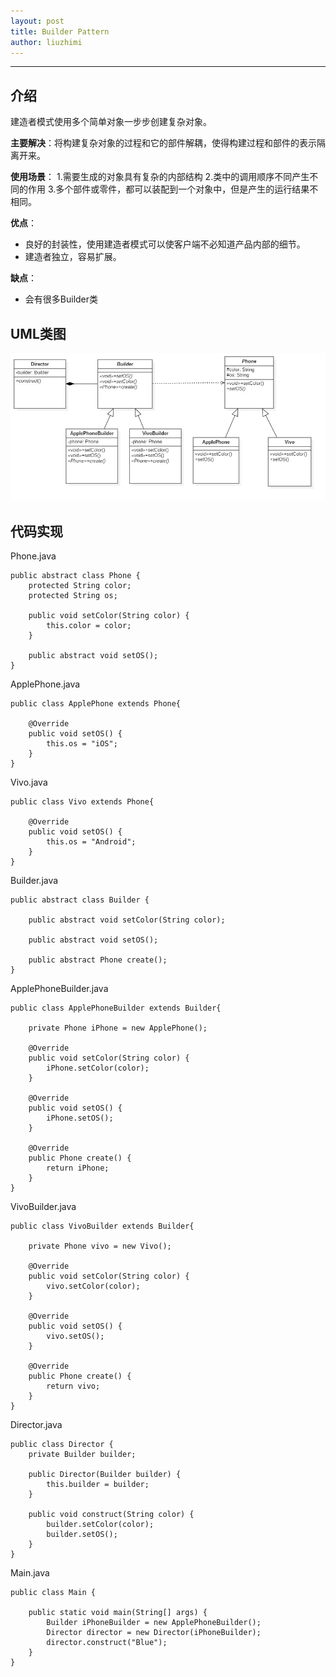 ```yaml
---
layout: post
title: Builder Pattern
author: liuzhimi
---
```

-----
## 介绍
建造者模式使用多个简单对象一步步创建复杂对象。

**主要解决**：将构建复杂对象的过程和它的部件解耦，使得构建过程和部件的表示隔离开来。

**使用场景**：
1.需要生成的对象具有复杂的内部结构
2.类中的调用顺序不同产生不同的作用
3.多个部件或零件，都可以装配到一个对象中，但是产生的运行结果不相同。

**优点**：
- 良好的封装性，使用建造者模式可以使客户端不必知道产品内部的细节。
- 建造者独立，容易扩展。

**缺点**：
- 会有很多Builder类


## UML类图
![](https://github.com/liuzhimi/liuzhimi.github.io/blob/master/images/Builder.jpg?raw=true)

## 代码实现
Phone.java
```
public abstract class Phone {
	protected String color;
	protected String os;
	
	public void setColor(String color) {
		this.color = color;
	}
	
	public abstract void setOS();
}

```

ApplePhone.java
```
public class ApplePhone extends Phone{

	@Override
	public void setOS() {
		this.os = "iOS";
	}
}
```

Vivo.java
```
public class Vivo extends Phone{

	@Override
	public void setOS() {
		this.os = "Android";		
	}
}
```

Builder.java
```
public abstract class Builder {
	
	public abstract void setColor(String color);
	
	public abstract void setOS();
	
	public abstract Phone create();
}
```

ApplePhoneBuilder.java
```
public class ApplePhoneBuilder extends Builder{
	
	private Phone iPhone = new ApplePhone();
	
	@Override
	public void setColor(String color) {
		iPhone.setColor(color);
	}

	@Override
	public void setOS() {
		iPhone.setOS();
	}

	@Override
	public Phone create() {
		return iPhone;
	}
}
```

VivoBuilder.java
```
public class VivoBuilder extends Builder{

	private Phone vivo = new Vivo();
	
	@Override
	public void setColor(String color) {
		vivo.setColor(color);
	}

	@Override
	public void setOS() {
		vivo.setOS();
	}

	@Override
	public Phone create() {
		return vivo;
	}
}
```

Director.java
```
public class Director {
	private Builder builder;
	
	public Director(Builder builder) {
		this.builder = builder;
	}
	
	public void construct(String color) {
		builder.setColor(color);
		builder.setOS();
	}
}
```

Main.java
```
public class Main {

	public static void main(String[] args) {
		Builder iPhoneBuilder = new ApplePhoneBuilder();
		Director director = new Director(iPhoneBuilder);
		director.construct("Blue");
	}
}
```


